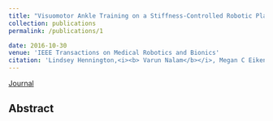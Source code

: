 ```yaml
---
title: "Visuomotor Ankle Training on a Stiffness-Controlled Robotic Platform Improves Ankle Motor Control and Lower Extremity Function in Chronic Stroke Survivors"
collection: publications
permalink: /publications/1

date: 2016-10-30
venue: 'IEEE Transactions on Medical Robotics and Bionics'
citation: 'Lindsey Hennington,<i><b> Varun Nalam</b></i>, Megan C Eikenberry, Carolyn L Kinney, Hyunglae Lee'
---
```


[Journal](https://ieeexplore.ieee.org/abstract/document/8887198)

## Abstract

